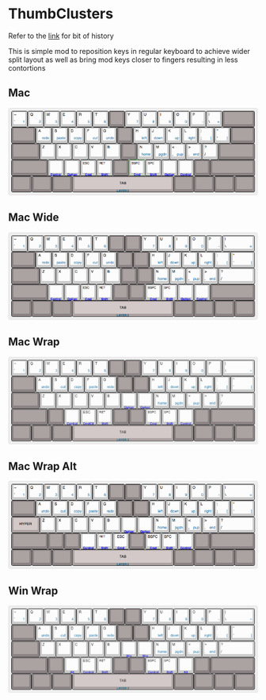 # ThumbClusters

Refer to the [link](https://github.com/santhoshr/LTHI-Keyboard-Mod) for bit of history

This is simple mod to reposition keys in regular keyboard to achieve wider split layout as well as bring mod keys closer to fingers resulting in less contortions

## Mac

![mac normal](https://github.com/santhoshr/ThumbClusters/blob/master/thumbClustersMac.png)

## Mac Wide

![mac wide](https://github.com/santhoshr/ThumbClusters/blob/master/thumbClustersWideMac.png)

## Mac Wrap

![mac wrap](https://github.com/santhoshr/ThumbClusters/blob/master/thumbClustersWrapMac.png)


## Mac Wrap Alt

![mac wrap alt](https://github.com/santhoshr/ThumbClusters/blob/master/thumbClustersWrapAltMac.png)

## Win Wrap

![win wrap](https://github.com/santhoshr/ThumbClusters/blob/master/thumbClustersWrapWin.png)

